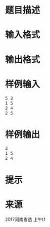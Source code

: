 

# 题目描述



# 输入格式



# 输出格式



# 样例输入


<pre>5 3
1 5
2 4
2 5</pre>

# 样例输出


<pre>2
1 5
2 4</pre>

# 提示



# 来源


<p>
2017河南省选 上午t1
</p>
